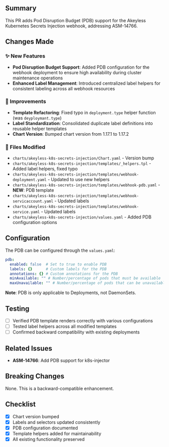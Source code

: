 ## Summary

This PR adds Pod Disruption Budget (PDB) support for the Akeyless Kubernetes Secrets Injection webhook, addressing ASM-14766.

## Changes Made

### ✨ New Features
- **Pod Disruption Budget Support**: Added PDB configuration for the webhook deployment to ensure high availability during cluster maintenance operations
- **Enhanced Label Management**: Introduced centralized label helpers for consistent labeling across all webhook resources

### 🔧 Improvements
- **Template Refactoring**: Fixed typo in `deployment.type` helper function (was `deyploymant.type`)
- **Label Standardization**: Consolidated duplicate label definitions into reusable helper templates
- **Chart Version**: Bumped chart version from 1.17.1 to 1.17.2

### 📁 Files Modified
- `charts/akeyless-k8s-secrets-injection/Chart.yaml` - Version bump
- `charts/akeyless-k8s-secrets-injection/templates/_helpers.tpl` - Added label helpers, fixed typo
- `charts/akeyless-k8s-secrets-injection/templates/webhook-deployment.yaml` - Updated to use new helpers
- `charts/akeyless-k8s-secrets-injection/templates/webhook-pdb.yaml` - **NEW**: PDB template
- `charts/akeyless-k8s-secrets-injection/templates/webhook-servicaccount.yaml` - Updated labels
- `charts/akeyless-k8s-secrets-injection/templates/webhook-service.yaml` - Updated labels
- `charts/akeyless-k8s-secrets-injection/values.yaml` - Added PDB configuration options

## Configuration

The PDB can be configured through the `values.yaml`:

```yaml
pdb:
  enabled: false  # Set to true to enable PDB
  labels: {}      # Custom labels for the PDB
  annotations: {} # Custom annotations for the PDB
  minAvailable: "" # Number/percentage of pods that must be available
  maxUnavailable: "" # Number/percentage of pods that can be unavailable
```

**Note**: PDB is only applicable to Deployments, not DaemonSets.

## Testing

- [ ] Verified PDB template renders correctly with various configurations
- [ ] Tested label helpers across all modified templates
- [ ] Confirmed backward compatibility with existing deployments

## Related Issues

- **ASM-14766**: Add PDB support for k8s-injector

## Breaking Changes

None. This is a backward-compatible enhancement.

## Checklist

- [x] Chart version bumped
- [x] Labels and selectors updated consistently
- [x] PDB configuration documented
- [x] Template helpers added for maintainability
- [x] All existing functionality preserved